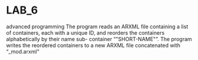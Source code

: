 # LAB_6
advanced programming
The program reads an ARXML file containing a list of containers, each with a unique ID, and reorders the containers alphabetically by their name sub- container “"SHORT-NAME"”. The program writes the reordered containers to a new ARXML file concatenated with “_mod.arxml”

